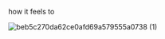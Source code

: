 how it feels to

![beb5c270da62ce0afd69a579555a0738 (1)](https://github.com/syrowonkus/syrowonkus/assets/142924484/8c3f0c0d-d6d2-4128-b3f4-5e84cfc52a7b)
